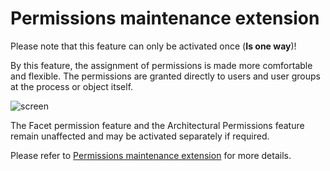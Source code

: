 # Permissions maintenance extension

Please note that this feature can only be activated once (__Is one way__)!

By this feature, the assignment of permissions is made more comfortable and flexible. The permissions are granted directly to users and user groups at the process or object itself.  

![screen](../media/permissions-maintenance-extension.png)

The Facet permission feature and the Architectural Permissions feature remain unaffected and may be activated separately if required.

Please refer to [Permissions maintenance extension](https://docs.symbioworld.com/admin/administration/permissions/permissions-maintenance-extension/) for more details.